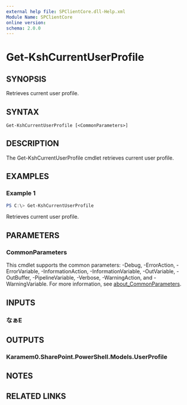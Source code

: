 ```yaml
---
external help file: SPClientCore.dll-Help.xml
Module Name: SPClientCore
online version:
schema: 2.0.0
---
```


# Get-KshCurrentUserProfile

## SYNOPSIS
Retrieves current user profile.

## SYNTAX

```
Get-KshCurrentUserProfile [<CommonParameters>]
```

## DESCRIPTION
The Get-KshCurrentUserProfile cmdlet retrieves current user profile.

## EXAMPLES

### Example 1
```powershell
PS C:\> Get-KshCurrentUserProfile
```

Retrieves current user profile.

## PARAMETERS

### CommonParameters
This cmdlet supports the common parameters: -Debug, -ErrorAction, -ErrorVariable, -InformationAction, -InformationVariable, -OutVariable, -OutBuffer, -PipelineVariable, -Verbose, -WarningAction, and -WarningVariable. For more information, see [about_CommonParameters](http://go.microsoft.com/fwlink/?LinkID=113216).

## INPUTS

### なぁE

## OUTPUTS

### Karamem0.SharePoint.PowerShell.Models.UserProfile

## NOTES

## RELATED LINKS
